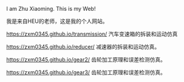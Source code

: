 I am Zhu Xiaoming. This is my Web! 

我是来自HEU的老师，这是我的个人网站。

https://zxm0345.github.io/transmission/ 汽车变速箱的拆装和运动仿真

https://zxm0345.github.io/reducer/ 减速器的拆装和运动仿真。

https://zxm0345.github.io/gear2/  齿轮加工原理和误差检测仿真。

https://zxm0345.github.io/gear3/  齿轮加工原理和误差检测仿真。
